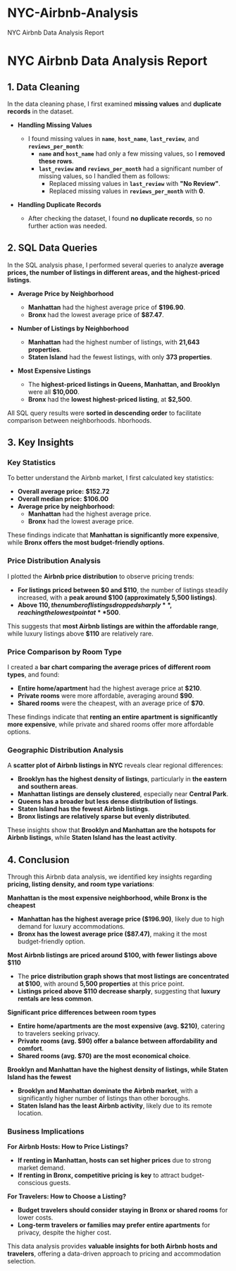 # NYC-Airbnb-Analysis
NYC Airbnb Data Analysis Report
# NYC Airbnb Data Analysis Report

## 1. Data Cleaning
In the data cleaning phase, I first examined **missing values** and **duplicate records** in the dataset.

- **Handling Missing Values**
  - I found missing values in **`name`**, **`host_name`**, **`last_review`**, and **`reviews_per_month`**:
    - **`name` and `host_name`** had only a few missing values, so I **removed these rows**.
    - **`last_review` and `reviews_per_month`** had a significant number of missing values, so I handled them as follows:
      - Replaced missing values in **`last_review`** with **"No Review"**.
      - Replaced missing values in **`reviews_per_month`** with **0**.

- **Handling Duplicate Records**
  - After checking the dataset, I found **no duplicate records**, so no further action was needed.

## 2. SQL Data Queries

In the SQL analysis phase, I performed several queries to analyze **average prices, the number of listings in different areas, and the highest-priced listings**.

- **Average Price by Neighborhood**  
  - **Manhattan** had the highest average price of **$196.90**.  
  - **Bronx** had the lowest average price of **$87.47**.  

- **Number of Listings by Neighborhood**  
  - **Manhattan** had the highest number of listings, with **21,643 properties**.  
  - **Staten Island** had the fewest listings, with only **373 properties**.  

- **Most Expensive Listings**  
  - The **highest-priced listings in Queens, Manhattan, and Brooklyn** were all **$10,000**.  
  - **Bronx** had the **lowest highest-priced listing**, at **$2,500**.  

All SQL query results were **sorted in descending order** to facilitate comparison between neighborhoods.
hborhoods.

## 3. Key Insights

### **Key Statistics**
To better understand the Airbnb market, I first calculated key statistics:
- **Overall average price:** **$152.72**
- **Overall median price:** **$106.00**
- **Average price by neighborhood:**
  - **Manhattan** had the highest average price.
  - **Bronx** had the lowest average price.

These findings indicate that **Manhattan is significantly more expensive**, while **Bronx offers the most budget-friendly options**.


### **Price Distribution Analysis**
I plotted the **Airbnb price distribution** to observe pricing trends:
- **For listings priced between $0 and $110**, the number of listings steadily increased, with a **peak around $100 (approximately 5,500 listings)**.
- **Above $110, the number of listings dropped sharply**, reaching the lowest point at **$500**.

This suggests that **most Airbnb listings are within the affordable range**, while luxury listings above **$110** are relatively rare.


### **Price Comparison by Room Type**
I created a **bar chart comparing the average prices of different room types**, and found:
- **Entire home/apartment** had the highest average price at **$210**.
- **Private rooms** were more affordable, averaging around **$90**.
- **Shared rooms** were the cheapest, with an average price of **$70**.

These findings indicate that **renting an entire apartment is significantly more expensive**, while private and shared rooms offer more affordable options.


### **Geographic Distribution Analysis**
A **scatter plot of Airbnb listings in NYC** reveals clear regional differences:
- **Brooklyn has the highest density of listings**, particularly in **the eastern and southern areas**.
- **Manhattan listings are densely clustered**, especially near **Central Park**.
- **Queens has a broader but less dense distribution of listings**.
- **Staten Island has the fewest Airbnb listings**.
- **Bronx listings are relatively sparse but evenly distributed**.

These insights show that **Brooklyn and Manhattan are the hotspots for Airbnb listings**, while **Staten Island has the least activity**.


## 4. Conclusion

Through this Airbnb data analysis, we identified key insights regarding **pricing, listing density, and room type variations**:

**Manhattan is the most expensive neighborhood, while Bronx is the cheapest**
   - **Manhattan has the highest average price ($196.90)**, likely due to high demand for luxury accommodations.
   - **Bronx has the lowest average price ($87.47)**, making it the most budget-friendly option.

**Most Airbnb listings are priced around $100, with fewer listings above $110**
   - The **price distribution graph shows that most listings are concentrated at $100**, with around **5,500 properties** at this price point.
   - **Listings priced above $110 decrease sharply**, suggesting that **luxury rentals are less common**.

**Significant price differences between room types**
   - **Entire home/apartments are the most expensive (avg. $210)**, catering to travelers seeking privacy.
   - **Private rooms (avg. $90) offer a balance between affordability and comfort**.
   - **Shared rooms (avg. $70) are the most economical choice**.

**Brooklyn and Manhattan have the highest density of listings, while Staten Island has the fewest**
   - **Brooklyn and Manhattan dominate the Airbnb market**, with a significantly higher number of listings than other boroughs.
   - **Staten Island has the least Airbnb activity**, likely due to its remote location.


### **Business Implications**
**For Airbnb Hosts: How to Price Listings?**
- **If renting in Manhattan, hosts can set higher prices** due to strong market demand.
- **If renting in Bronx, competitive pricing is key** to attract budget-conscious guests.

**For Travelers: How to Choose a Listing?**
- **Budget travelers should consider staying in Bronx or shared rooms** for lower costs.
- **Long-term travelers or families may prefer entire apartments** for privacy, despite the higher cost.

This data analysis provides **valuable insights for both Airbnb hosts and travelers**, offering a data-driven approach to pricing and accommodation selection.